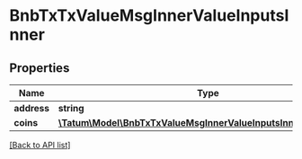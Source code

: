 # BnbTxTxValueMsgInnerValueInputsInner

## Properties

Name | Type | Description | Notes
------------ | ------------- | ------------- | -------------
**address** | **string** |  | [optional]
**coins** | [**\Tatum\Model\BnbTxTxValueMsgInnerValueInputsInnerCoinsInner[]**](BnbTxTxValueMsgInnerValueInputsInnerCoinsInner.md) |  | [optional]

[[Back to API list]](../../README.md#api-endpoints)
